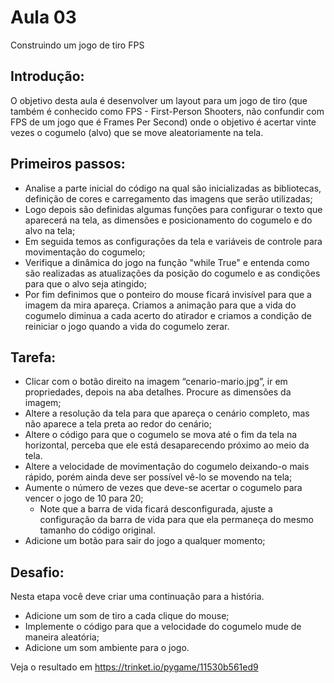 # Aula 03

Construindo um jogo de tiro FPS

## Introdução: 

O objetivo desta aula é desenvolver um layout para um jogo de tiro (que também é conhecido como FPS - First-Person Shooters, não confundir com FPS de um jogo que é Frames Per Second) onde o objetivo é acertar vinte vezes o cogumelo (alvo) que se move aleatoriamente na tela.

## Primeiros passos: 

  * Analise a parte inicial do código na qual são inicializadas as bibliotecas, definição de cores e carregamento das imagens que serão utilizadas;
  * Logo depois são definidas algumas funções para configurar o texto que aparecerá na tela, as dimensões e posicionamento do cogumelo e do alvo na tela;
  * Em seguida temos as configurações da tela e variáveis de controle para movimentação do cogumelo;
  * Verifique a dinâmica do jogo na função "while True" e entenda como são realizadas as atualizações da posição do cogumelo e as condições para que o alvo seja atingido;
  * Por fim definimos que o ponteiro do mouse ficará invisível para que a imagem da mira apareça. Criamos a animação para que a vida do cogumelo diminua a cada acerto do atirador e criamos a condição de reiniciar o jogo quando a vida do cogumelo zerar.

## Tarefa:

  * Clicar com o botão direito na imagem “cenario-mario.jpg”, ir em propriedades, depois na aba detalhes. Procure as dimensões da imagem;
  * Altere a resolução da tela para que apareça o cenário completo, mas não aparece a tela preta ao redor do cenário;
  * Altere o código para que o cogumelo se mova até o fim da tela na horizontal, perceba que ele está desaparecendo próximo ao meio da tela.
  * Altere a velocidade de movimentação do cogumelo deixando-o mais rápido, porém ainda deve ser possível vê-lo se movendo na tela;
  * Aumente o número de vezes que deve-se acertar o cogumelo para vencer o jogo de 10 para 20;
      * Note que a barra de vida ficará desconfigurada, ajuste a configuração da barra de vida para que ela permaneça do mesmo tamanho do código original.
  * Adicione um botão para sair do jogo a qualquer momento;

## Desafio:

Nesta etapa você deve criar uma continuação para a história.

* Adicione um som de tiro a cada clique do mouse;
* Implemente o código para que a velocidade do cogumelo mude de maneira aleatória;
* Adicione um som ambiente para o jogo.


Veja o resultado em https://trinket.io/pygame/11530b561ed9
